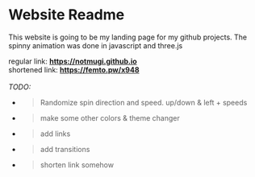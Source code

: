 # Website Readme

This website is going to be my landing page for my github projects. The spinny animation was done in javascript and three.js

regular link:   <b>https://notmugi.github.io</b>
</br>
shortened link: <b>https://femto.pw/x948</b>
</br></br>
<i>TODO:</i>
- > Randomize spin direction and speed. up/down & left + speeds
- > make some other colors & theme changer
- > add links
- > add transitions
- > shorten link somehow
